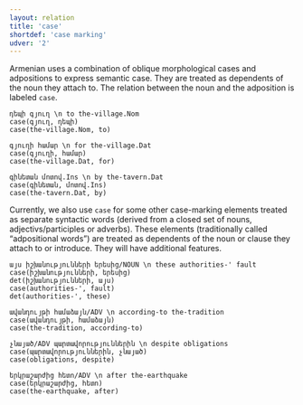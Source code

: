 ```yaml
---
layout: relation
title: 'case'
shortdef: 'case marking'
udver: '2'
---
```


Armenian uses a combination of oblique morphological cases and adpositions to express semantic case. They are treated as dependents of the noun they attach to. The relation between the noun and the adposition is labeled `case`.

~~~ sdparse
դեպի գյուղ \n to the-village.Nom
case(գյուղ, դեպի)
case(the-village.Nom, to)
~~~

~~~ sdparse
գյուղի համար \n for the-village.Dat
case(գյուղի, համար)
case(the-village.Dat, for)
~~~

~~~ sdparse
գինետան մոտով.Ins \n by the-tavern.Dat
case(գինետան, մոտով.Ins)
case(the-tavern.Dat, by)
~~~

Currently, we also use `case` for some other case-marking elements treated as separate syntactic words (derived from a closed set of nouns, adjectivs/participles or adverbs). 
These elements (traditionally called “adpositional words”) are treated as dependents of the noun or clause they attach to or introduce. They will have additional features.

~~~ sdparse
այս իշխանությունների երեսից/NOUN \n these authorities-' fault
case(իշխանությունների, երեսից)
det(իշխանությունների, այս)
case(authorities-', fault)
det(authorities-', these)
~~~

~~~ sdparse
ավանդույթի համաձայն/ADV \n according-to the-tradition 
case(ավանդույթի, համաձայն)
case(the-tradition, according-to)
~~~

~~~ sdparse
չնայած/ADV պարտավորություններին \n despite obligations
case(պարտավորություններին, չնայած)
case(obligations, despite)
~~~

~~~ sdparse
երկրաշարժից հետո/ADV \n after the-earthquake
case(երկրաշարժից, հետո)
case(the-earthquake, after)
~~~
